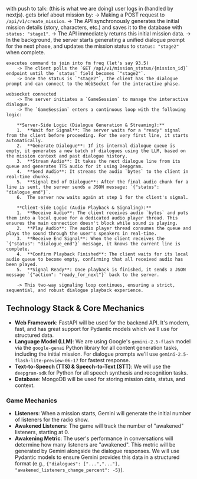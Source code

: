 <!-- user logs in.
gets brief about mission 
    -> api call to generate story and task and keep stuff ready (asynchronously in mongodb with status=processing till finished, then status = completed). 
        -> return the brief about task

executes command to join into fm freq (let's say 93.5) 
    -> api call recieved. poll mongodb every sec till status changes from processing to finished.
        -> connect websocket
        
websocket connected
    -> send _name_ of each caller.
    -> continuously audio from user's mic is streamed to python backend in chunks
    keep doing this till timelimit:
        parallel task 1:
            -> generate 10 dialogues at once (or less if waiting for user's response) from gemini (use good system prompt, pass story and past dialogues as context)
            -> decide voice actors for each speaker. give _name_ to each.
            -> send json list with name and audio of each dialogue. gaps will be a segment too.
            -> stream the tts audio in segments to user if possible
        parallel task 2:
            -> use vad to check if user is speaking or interrupting.
            -> if they are:
                -> pause the audio stream being sent to user. also mark the context till where the dialogue was done and add a tag like "(user interrupted)".
                -> use user's audio chunks to do stt (speech to text). then when user is done, append the stt text to context and continue parallel task 1 with this context
            -> else:
                -> continue -->

with push to talk: (this is what we are doing)
    user logs in (handled by nextjs).
    gets brief about mission by:
        -> Making a POST request to `/api/v1/create_mission`.
        -> The API synchronously generates the initial mission details (story, characters, etc.) and saves it to the database with `status: "stage1"`.
        -> The API immediately returns this initial mission data.
        -> In the background, the server starts generating a unified dialogue prompt for the next phase, and updates the mission status to `status: "stage2"` when complete.

    executes command to join into fm freq (let's say 93.5)
        -> The client polls the `GET /api/v1/mission_status/{mission_id}` endpoint until the `status` field becomes `"stage2"`.
        -> Once the status is `"stage2"`, the client has the dialogue prompt and can connect to the WebSocket for the interactive phase.

    websocket connected
        -> The server initiates a `GameSession` to manage the interactive dialogue.
        -> The `GameSession` enters a continuous loop with the following logic:
        
        **Server-Side Logic (Dialogue Generation & Streaming):**
        1.  **Wait for Signal**: The server waits for a "ready" signal from the client before proceeding. For the very first line, it starts automatically.
        2.  **Generate Dialogue**: If its internal dialogue queue is empty, it generates a new batch of dialogues using the LLM, based on the mission context and past dialogue history.
        3.  **Stream Audio**: It takes the next dialogue line from its queue and generates TTS audio for it using Deepgram.
        4.  **Send Audio**: It streams the audio `bytes` to the client in real-time chunks.
        5.  **Signal End of Dialogue**: After the final audio chunk for a line is sent, the server sends a JSON message: `{"status": "dialogue_end"}`.
        6.  The server now waits again at step 1 for the client's signal.

        **Client-Side Logic (Audio Playback & Signaling):**
        1.  **Receive Audio**: The client receives audio `bytes` and puts them into a local queue for a dedicated audio player thread. This ensures the main connection doesn't block while sound is playing.
        2.  **Play Audio**: The audio player thread consumes the queue and plays the sound through the user's speakers in real-time.
        3.  **Receive End Signal**: When the client receives the `{"status": "dialogue_end"}` message, it knows the current line is complete.
        4.  **Confirm Playback Finished**: The client waits for its local audio queue to become empty, confirming that all received audio has been played.
        5.  **Signal Ready**: Once playback is finished, it sends a JSON message `{"action": "ready_for_next"}` back to the server.
        
        -> This two-way signaling loop continues, ensuring a strict, sequential, and robust dialogue playback experience.

## Technology Stack & Core Mechanics

*   **Web Framework**: FastAPI will be used for the backend API. It's modern, fast, and has great support for Pydantic models which we'll use for structured data.
*   **Language Model (LLM)**: We are using Google's `gemini-2.5-flash` model via the `google-genai` Python library for all content generation tasks, including the initial mission. For dialogue prompts we'll use `gemini-2.5-flash-lite-preview-06-17` for fastest response.
*   **Text-to-Speech (TTS) & Speech-to-Text (STT)**: We will use the `deepgram-sdk` for Python for all speech synthesis and recognition tasks.
*   **Database**: MongoDB will be used for storing mission data, status, and context.

### Game Mechanics

*   **Listeners**: When a mission starts, Gemini will generate the initial number of listeners for the radio show.
*   **Awakened Listeners**: The game will track the number of "awakened" listeners, starting at 0.
*   **Awakening Metric**: The user's performance in conversations will determine how many listeners are "awakened". This metric will be generated by Gemini alongside the dialogue responses. We will use Pydantic models to ensure Gemini provides this data in a structured format (e.g., `{"dialogues": ["...","..."], "awakened_listeners_change_percent": -5}`).
